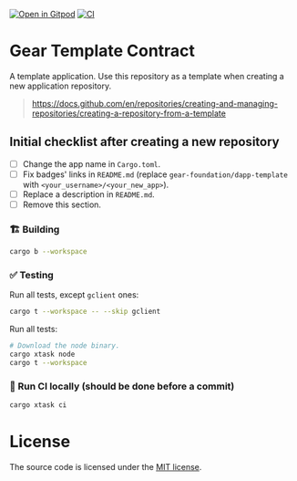 [![Open in Gitpod](https://img.shields.io/badge/Open_in-Gitpod-white?logo=gitpod)](https://gitpod.io/#https://github.com/varazone/template)
[![CI](https://img.shields.io/github/actions/workflow/status/gear-foundation/dapps/contracts.yml?logo=github&label=CI)](https://github.com/gear-foundation/dapp-template/actions/workflows/ci.yml)

# Gear Template Contract

<!-- Description starts here -->

A template application. Use this repository as a template when creating a new application repository.

> https://docs.github.com/en/repositories/creating-and-managing-repositories/creating-a-repository-from-a-template

<!-- End of the description -->

## Initial checklist after creating a new repository

- [ ] Change the app name in `Cargo.toml`.
- [ ] Fix badges' links in `README.md` (replace `gear-foundation/dapp-template` with `<your_username>/<your_new_app>`).
- [ ] Replace a description in `README.md`.
- [ ] Remove this section.
### 🏗️ Building

```sh
cargo b --workspace
```

### ✅ Testing

Run all tests, except `gclient` ones:
```sh
cargo t --workspace -- --skip gclient
```

Run all tests:
```sh
# Download the node binary.
cargo xtask node
cargo t --workspace
```

### 🚀 Run CI locally (should be done before a commit)
```sh
cargo xtask ci
```

# License

The source code is licensed under the [MIT license](LICENSE).
